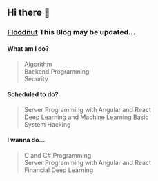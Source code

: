 ## Hi there 👋
### [Floodnut](https://floodnut.tistory.com/) This Blog may be updated...

#### What am I do?   
> Algorithm  
> Backend Programming  
> Security  

#### Scheduled to do?
> Server Programming with Angular and React   
> Deep Learning and Machine Learning Basic  
> System Hacking     

#### I wanna do...
> C and C# Programming  
> Server Programming with Angular and React  
> Financial Deep Learning  

<!--
**gsniper777/gsniper777** is a ✨ _special_ ✨ repository because its `README.md` (this file) appears on your GitHub profile.

Here are some ideas to get you started:

- 🔭 I’m currently working on ...
- 🌱 I’m currently learning ...
- 👯 I’m looking to collaborate on ...
- 🤔 I’m looking for help with ...
- 💬 Ask me about ...
- 📫 How to reach me: ...
- 😄 Pronouns: ...
- ⚡ Fun fact: ...
-->
